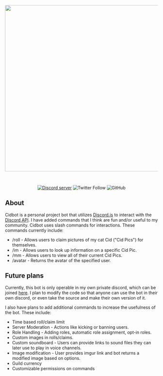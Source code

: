 <div align="center">
  <br />
  <p>
    <img src="https://i.imgur.com/cyjx200.png" width="546"/>
  </p>
  <br />
  <p>
    <a href="https://discord.gg/ftwB68m"><img src="https://img.shields.io/discord/322519435963269123?color=5865F2&logo=discord&logoColor=white&style=for-the-badge" alt="Discord server" /></a>
    <img alt="Twitter Follow" src="https://img.shields.io/twitter/follow/manaro_wow?style=for-the-badge&logo=twitter&logoColor=white&color=00acee">
     <img alt="GitHub" src="https://img.shields.io/github/license/cainko/Cidbot?style=for-the-badge">
  </p>
</div>

## About

Cidbot is a personal project bot that utilizes [Discord.js](https://discord.js.org/#/) to interact with the [Discord API](https://discord.com/developers/docs/intro). I have added commands that I think are fun and/or useful to my community. Cidbot uses slash commands for interactions. These commands currently include:

- /roll - Allows users to claim pictures of my cat Cid ("Cid Pics") for themselves.
- /im - Allows users to look up information on a specific Cid Pic.
- /mm - Allows users to view all of their current Cid Pics.
- /avatar - Returns the avatar of the specified user.



## Future plans

Currently, this bot is only operable in my own private discord, which can be joined [here](https://discord.gg/ftwB68m). I plan to modify the code so that anyone can use the bot in their own discord, or even take the source and make their own version of it.

I also have plans to add additional commands to increase the usefulness of the bot. These include:

- Time based roll/claim limit
- Server Moderation - Actions like kicking or banning users.
- Role Handling - Adding roles, automatic role assignment, opt-in roles.
- Custom images in rolls/claims.
- Custom soundboard - Users can provide links to sound files they can later use to play in voice channels.
- Image modification - User provides imgur link and bot returns a modified image based on options.
- Guild currency
- Customizable permissions on commands
